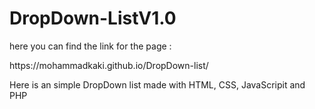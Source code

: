 # DropDown-ListV1.0

<p> here you can find the link for the page : </p>
https://mohammadkaki.github.io/DropDown-list/

 Here is an simple DropDown list made with HTML, CSS, JavaScripit and PHP
